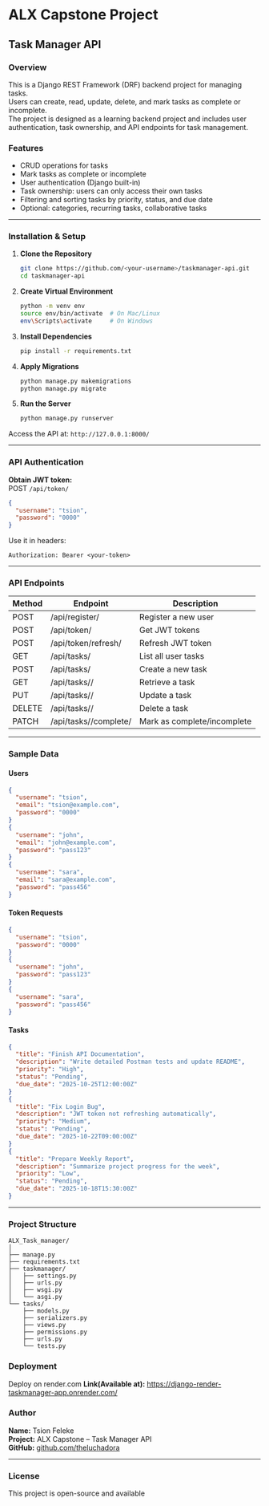 # ALX Capstone Project 
## Task Manager API

### Overview
This is a Django REST Framework (DRF) backend project for managing tasks.  
Users can create, read, update, delete, and mark tasks as complete or incomplete.  
The project is designed as a learning backend project and includes user authentication, task ownership, and API endpoints for task management.

### Features
- CRUD operations for tasks
- Mark tasks as complete or incomplete
- User authentication (Django built-in)
- Task ownership: users can only access their own tasks
- Filtering and sorting tasks by priority, status, and due date
- Optional: categories, recurring tasks, collaborative tasks

---

### Installation & Setup

1. **Clone the Repository**
   ```bash
   git clone https://github.com/<your-username>/taskmanager-api.git
   cd taskmanager-api
   ```

2. **Create Virtual Environment**
   ```bash
   python -m venv env
   source env/bin/activate  # On Mac/Linux
   env\Scripts\activate     # On Windows
   ```

3. **Install Dependencies**
   ```bash
   pip install -r requirements.txt
   ```

4. **Apply Migrations**
   ```bash
   python manage.py makemigrations
   python manage.py migrate
   ```

5. **Run the Server**
   ```bash
   python manage.py runserver
   ```

Access the API at:
`http://127.0.0.1:8000/`

---

### API Authentication

**Obtain JWT token:**  
POST `/api/token/`
```json
{
  "username": "tsion",
  "password": "0000"
}
```

Use it in headers:  
```
Authorization: Bearer <your-token>
```

---

### API Endpoints

| Method | Endpoint | Description |
|--------|-----------|-------------|
| POST | /api/register/ | Register a new user |
| POST | /api/token/ | Get JWT tokens |
| POST | /api/token/refresh/ | Refresh JWT token |
| GET | /api/tasks/ | List all user tasks |
| POST | /api/tasks/ | Create a new task |
| GET | /api/tasks/<id>/ | Retrieve a task |
| PUT | /api/tasks/<id>/ | Update a task |
| DELETE | /api/tasks/<id>/ | Delete a task |
| PATCH | /api/tasks/<id>/complete/ | Mark as complete/incomplete |

---

### Sample Data

#### Users
```json
{
  "username": "tsion",
  "email": "tsion@example.com",
  "password": "0000"
}
{
  "username": "john",
  "email": "john@example.com",
  "password": "pass123"
}
{
  "username": "sara",
  "email": "sara@example.com",
  "password": "pass456"
}
```

#### Token Requests
```json
{
  "username": "tsion",
  "password": "0000"
}
{
  "username": "john",
  "password": "pass123"
}
{
  "username": "sara",
  "password": "pass456"
}
```

#### Tasks
```json
{
  "title": "Finish API Documentation",
  "description": "Write detailed Postman tests and update README",
  "priority": "High",
  "status": "Pending",
  "due_date": "2025-10-25T12:00:00Z"
}
{
  "title": "Fix Login Bug",
  "description": "JWT token not refreshing automatically",
  "priority": "Medium",
  "status": "Pending",
  "due_date": "2025-10-22T09:00:00Z"
}
{
  "title": "Prepare Weekly Report",
  "description": "Summarize project progress for the week",
  "priority": "Low",
  "status": "Pending",
  "due_date": "2025-10-18T15:30:00Z"
}
```

---

### Project Structure
```
ALX_Task_manager/
│
├── manage.py
├── requirements.txt
├── taskmanager/
│   ├── settings.py
│   ├── urls.py
│   ├── wsgi.py
│   └── asgi.py
└── tasks/
    ├── models.py
    ├── serializers.py
    ├── views.py
    ├── permissions.py
    ├── urls.py
    └── tests.py
```
### Deployment 
Deploy on render.com 
**Link(Available at):** https://django-render-taskmanager-app.onrender.com/

### Author
**Name:** Tsion Feleke  
**Project:** ALX Capstone – Task Manager API  
**GitHub:** [github.com/theluchadora](https://github.com/theluchadora)  


---

### License
This project is open-source and available
